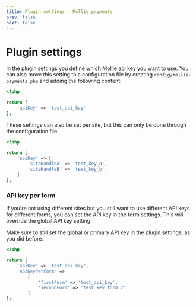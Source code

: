 ```yaml
---
title: Plugin settings - Mollie payments
prev: false
next: false
---
```


# Plugin settings

In the plugin settings you define which Mollie api key you want to use. You can also move this setting to a configuration file by creating ``config/mollie-payments.php`` and adding the following content:

```php
<?php

return [
    'apiKey' => 'test_api_key'
];
```

These settings can also be set per site, but this can only be done through the configuration file.

```php
<?php

return [
    'apiKey' => [
        'siteHandleA' => 'test_key_a',
        'siteHandleB' => 'test_key_b',
    ]   
];
```


### API key per form

If you're not using different sites but you still want to use different API keys for different forms, you can set the API key in the form settings. This will override the global API key setting.

Make sure to still set the global or primary API key in the plugin settings, as you did before.
```php
<?php

return [
    'apiKey' => 'test_api_key',
    'apiKeyPerForm' =>
        [
            'firstForm' => 'test_api_key',
            'secondForm' => 'test_key_form_2' 
        ]
];


```